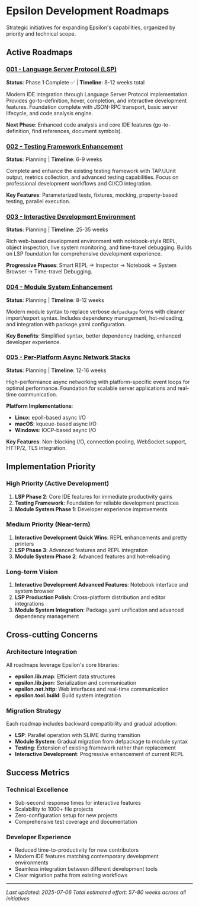 # Epsilon Development Roadmaps

Strategic initiatives for expanding Epsilon's capabilities, organized by priority and technical scope.

## Active Roadmaps

### [001 - Language Server Protocol (LSP)](roadmaps/001_lsp.md)
**Status**: Phase 1 Complete ✅ | **Timeline**: 8-12 weeks total

Modern IDE integration through Language Server Protocol implementation. Provides go-to-definition, hover, completion, and interactive development features. Foundation complete with JSON-RPC transport, basic server lifecycle, and code analysis engine.

**Next Phase**: Enhanced code analysis and core IDE features (go-to-definition, find references, document symbols).

### [002 - Testing Framework Enhancement](roadmaps/002_testing_framework.md)
**Status**: Planning | **Timeline**: 6-9 weeks

Complete and enhance the existing testing framework with TAP/JUnit output, metrics collection, and advanced testing capabilities. Focus on professional development workflows and CI/CD integration.

**Key Features**: Parameterized tests, fixtures, mocking, property-based testing, parallel execution.

### [003 - Interactive Development Environment](roadmaps/003_interactive_development.md)
**Status**: Planning | **Timeline**: 25-35 weeks

Rich web-based development environment with notebook-style REPL, object inspection, live system monitoring, and time-travel debugging. Builds on LSP foundation for comprehensive development experience.

**Progressive Phases**: Smart REPL → Inspector → Notebook → System Browser → Time-travel Debugging.

### [004 - Module System Enhancement](roadmaps/004_module_system.md)
**Status**: Planning | **Timeline**: 8-12 weeks

Modern module syntax to replace verbose `defpackage` forms with cleaner import/export syntax. Includes dependency management, hot-reloading, and integration with package.yaml configuration.

**Key Benefits**: Simplified syntax, better dependency tracking, enhanced developer experience.

### [005 - Per-Platform Async Network Stacks](roadmaps/005_async_networking.md)
**Status**: Planning | **Timeline**: 12-16 weeks

High-performance async networking with platform-specific event loops for optimal performance. Foundation for scalable server applications and real-time communication.

**Platform Implementations**:
- **Linux**: epoll-based async I/O
- **macOS**: kqueue-based async I/O  
- **Windows**: IOCP-based async I/O

**Key Features**: Non-blocking I/O, connection pooling, WebSocket support, HTTP/2, TLS integration.

## Implementation Priority

### High Priority (Active Development)
1. **LSP Phase 2**: Core IDE features for immediate productivity gains
2. **Testing Framework**: Foundation for reliable development practices
3. **Module System Phase 1**: Developer experience improvements

### Medium Priority (Near-term)
1. **Interactive Development Quick Wins**: REPL enhancements and pretty printers
2. **LSP Phase 3**: Advanced features and REPL integration
3. **Module System Phase 2**: Advanced features and hot-reloading

### Long-term Vision
1. **Interactive Development Advanced Features**: Notebook interface and system browser
2. **LSP Production Polish**: Cross-platform distribution and editor integrations
3. **Module System Integration**: Package.yaml unification and advanced dependency management

## Cross-cutting Concerns

### Architecture Integration
All roadmaps leverage Epsilon's core libraries:
- **epsilon.lib.map**: Efficient data structures
- **epsilon.lib.json**: Serialization and communication
- **epsilon.net.http**: Web interfaces and real-time communication
- **epsilon.tool.build**: Build system integration

### Migration Strategy
Each roadmap includes backward compatibility and gradual adoption:
- **LSP**: Parallel operation with SLIME during transition
- **Module System**: Gradual migration from defpackage to module syntax
- **Testing**: Extension of existing framework rather than replacement
- **Interactive Development**: Progressive enhancement of current REPL

## Success Metrics

### Technical Excellence
- Sub-second response times for interactive features
- Scalability to 1000+ file projects
- Zero-configuration setup for new projects
- Comprehensive test coverage and documentation

### Developer Experience
- Reduced time-to-productivity for new contributors
- Modern IDE features matching contemporary development environments
- Seamless integration between different development tools
- Clear migration paths from existing workflows

---

*Last updated: 2025-07-06*
*Total estimated effort: 57-80 weeks across all initiatives*